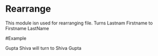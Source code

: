 Rearrange
========

This module isn used for rearranging file.
Turns Lastnam Firstname to Firstname LastName

#Example 

Gupta Shiva will turn to Shiva Gupta